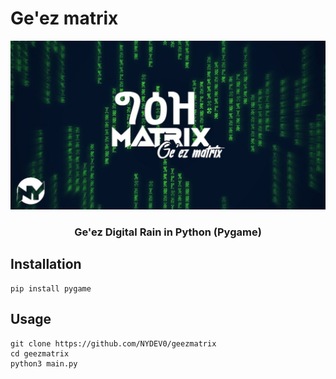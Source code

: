 # **Ge'ez matrix**
![image](image/banner.jpg)
### <div align = "center"> **Ge'ez Digital Rain in Python (Pygame)** </div>

## **Installation** 
```
pip install pygame
```

## **Usage**
```
git clone https://github.com/NYDEV0/geezmatrix
cd geezmatrix
python3 main.py
``` 
